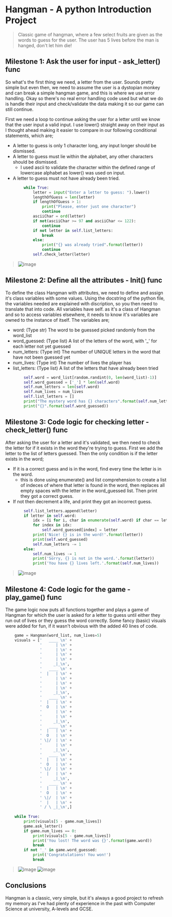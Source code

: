 # Hangman - A python Introduction Project

> Classic game of hangman, where a few select fruits are given as the words to guess for the user. The user has 5 lives before the man is hanged, don't let him die!

## Milestone 1: Ask the user for input - ask_letter() func

So what's the first thing we need, a letter from the user. Sounds pretty simple but even then, we need to assume the user is a dystopian monkey and can break a simple hangman game, and this is where we use error handling. Okay so there's no real error handling code used but what we do is handle their input and check/validate the data making it so our game can still continue.

First we need a loop to continue asking the user for a letter until we know that the user input a valid input. I use lower() straight away on their input as I thought ahead making it easier to compare in our following conditional statements, which are;

- A letter to guess is only 1 character long, any input longer should be dismissed.
- A letter to guess must lie within the alphabet, any other characters should be dismissed.
    - I used ascii to validate the character within the defined range of lowercase alphabet as lower() was used on input.
- A letter to guess must not have already been tried.


```python
        while True:
            letter = input("Enter a letter to guess: ").lower()
            lengthOfGuess = len(letter)
            if lengthOfGuess > 1:
                print("Please, enter just one character")
                continue
            asciiChar = ord(letter)
            if not(asciiChar >= 97 and asciiChar <= 122):
                continue
            if not letter in self.list_letters:
                break
            else:
                print("{} was already tried".format(letter))
                continue
            self.check_letter(letter)
```

> ![image](https://user-images.githubusercontent.com/78024243/161450589-c8ecc1bc-bd9c-4902-a879-45cccda78fc1.png)

## Milestone 2: Define all the attributes - __Init__() func

To define the class Hangman with attributes, we need to define and assign it's class variables with some values. Using the docstring of the python file, the variables needed are explained with discription, so you then need to translate that into code. All variables have self. as it's a class of Hangman and so to access variables elsewhere, it needs to know it's variables are owned to the instance of itself. The variables are;

- word: (Type str) The word to be guessed picked randomly from the word_list
- word_guessed: (Type list) A list of the letters of the word, with '_' for each letter not yet guessed
- num_letters: (Type int) The number of UNIQUE letters in the word that have not been guessed yet
- num_lives: (Type int) The number of lives the player has
- list_letters: (Type list) A list of the letters that have already been tried

```python
        self.word = word_list[random.randint(0, len(word_list)-1)]
        self.word_guessed = ['_'] * len(self.word)
        self.num_letters = len(self.word)
        self.num_lives = num_lives
        self.list_letters = []
        print("The mystery word has {} characters".format(self.num_letters))
        print("{}".format(self.word_guessed))
```

## Milestone 3: Code logic for checking letter - check_letter() func

After asking the user for a letter and it's validated, we then need to check the letter for if it exists in the word they're trying to guess. First we add the letter to the list of letters guessed. Then the only condition is if the letter exists in the word;

- If it is a correct guess and is in the word, find every time the letter is in the word.
    - this is done using enumerate() and list comprehension to create a list of indeces of where that letter is found in the word, then replaces all empty       spaces with the letter in the word_guessed list. Then print they got a correct guess.
- If not then decrement a life, and print they got an incorrect guess.

```python
        self.list_letters.append(letter)
        if letter in self.word:
            idx = [i for i, char in enumerate(self.word) if char == letter]
            for index in idx:
                self.word_guessed[index] = letter
            print('Nice! {} is in the word!'.format(letter))
            print(self.word_guessed)
            self.num_letters -= 1
        else:
            self.num_lives -= 1
            print('Sorry, {} is not in the word.'.format(letter))
            print('You have {} lives left.'.format(self.num_lives))
```

> ![image](https://user-images.githubusercontent.com/78024243/161450622-b0a9e856-18a5-4f46-ad8f-31ddddb2025b.png)


## Milestone 4: Code logic for the game - play_game() func

The game logic now puts all functions together and plays a game of Hangman for which the user is asked for a letter to guess until either they run out of lives or they guess the word correctly. Some fancy (basic) visuals were added for fun, if it wasn't obvious with the added 40 lines of code.

```python
    game = Hangman(word_list, num_lives=5)
    visuals = ['   ____ \n' +
               '      | \n' +
               '      | \n' +
               '      | \n' +
               '      | \n' +
               '     _|_\n', 
               '   ____ \n' +
               '  |   | \n' +
               '      | \n' +
               '      | \n' +
               '      | \n' +
               '     _|_\n',
               '   ____ \n' +
               '  |   | \n' +
               '  O   | \n' +
               '      | \n' +
               '      | \n' +
               '     _|_\n',
               '   ____ \n' +
               '  |   | \n' +
               '  O   | \n' +
               ' \|/  | \n' +
               '      | \n' +
               '     _|_\n',
               '   ____ \n' +
               '  |   | \n' +
               '  O   | \n' +
               ' \|/  | \n' +
               '  |   | \n' +
               '     _|_\n',
               '   ____ \n' +
               '  |   | \n' +
               '  O   | \n' +
               ' \|/  | \n' +
               '  |   | \n' +
               ' / \ _|_\n',]
    
    while True:
        print(visuals[5 - game.num_lives])
        game.ask_letter()
        if game.num_lives == 0:
            print(visuals[5 - game.num_lives])
            print('You lost! The word was {}'.format(game.word))
            break
        if not '_' in game.word_guessed:
            print('Congratulations! You won!')
            break
```

> ![image](https://user-images.githubusercontent.com/78024243/161450689-1298f461-a88a-4403-a8ff-a83f1096a375.png)
> ![image](https://user-images.githubusercontent.com/78024243/161450743-d8ef906d-871f-42a7-bcb2-12e04b96806e.png)

## Conclusions

Hangman is a classic, very simple, but it's always a good project to refresh my memory as I've had plenty of experience in the past with Computer Science at university, A-levels and GCSE.


